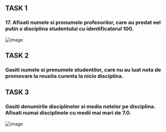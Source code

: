 ## TASK 1
### 17. Afisati numele si pronumele profesorilor, care au predat eel putin o disciplina studentului cu identificatorul 100.
![image](https://user-images.githubusercontent.com/32772799/47265257-e5c5f300-d52d-11e8-9710-3e72229338a2.png)

## TASK 2
### Gasiti numele si prenumele studentilor, care nu au luat nota de promovare la reusita curenta la nicio disciplina.

## TASK 3
### Gasiti denumirile disciplinelor si media notelor pe disciplina. Afisati numai disciplinele cu medii mai mari de 7.0.
![image](https://user-images.githubusercontent.com/32772799/47269522-b9c76380-d567-11e8-9c71-d8db081c44e1.png)
